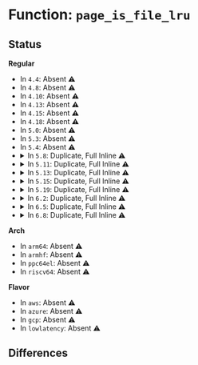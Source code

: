 # Function: <code>page_is_file_lru</code>

## Status
<b>Regular</b>
<ul>
<li>
In <code>4.4</code>: Absent ⚠️
</li>
<li>
In <code>4.8</code>: Absent ⚠️
</li>
<li>
In <code>4.10</code>: Absent ⚠️
</li>
<li>
In <code>4.13</code>: Absent ⚠️
</li>
<li>
In <code>4.15</code>: Absent ⚠️
</li>
<li>
In <code>4.18</code>: Absent ⚠️
</li>
<li>
In <code>5.0</code>: Absent ⚠️
</li>
<li>
In <code>5.3</code>: Absent ⚠️
</li>
<li>
In <code>5.4</code>: Absent ⚠️
</li>
<li>
<details>
<summary>In <code>5.8</code>: Duplicate, Full Inline ⚠️</summary>

**Collision:** Static Duplication

**Inline:** Full

**Transformation:** False

**Instances:**

```
In mm/swap.c (ffffffff8125f64a)
Location: include/linux/mm_inline.h:22
Inline: True
Inline callers:
  - mm/swap.c:__pagevec_lru_add_fn
  - mm/swap.c:lru_add_page_tail
  - mm/swap.c:release_pages
  - mm/swap.c:lru_deactivate_file_fn
  - mm/swap.c:lru_note_cost_page
  - mm/swap.c:__page_cache_release
```
```
In mm/vmscan.c (ffffffff812658de)
Location: include/linux/mm_inline.h:22
Inline: True
Inline callers:
  - mm/vmscan.c:check_move_unevictable_pages
  - mm/vmscan.c:shrink_active_list
  - mm/vmscan.c:isolate_lru_page
  - mm/vmscan.c:reclaim_clean_pages_from_list
  - mm/vmscan.c:shrink_page_list
  - mm/vmscan.c:shrink_page_list
  - mm/vmscan.c:page_check_dirty_writeback
  - mm/vmscan.c:__remove_mapping
  - mm/vmscan.c:perf_trace_mm_vmscan_writepage
  - mm/vmscan.c:trace_event_raw_event_mm_vmscan_writepage
```
```
In mm/compaction.c (ffffffff81282b0e)
Location: include/linux/mm_inline.h:22
Inline: True
Inline callers:
  - mm/compaction.c:isolate_migratepages_block
  - mm/compaction.c:isolate_migratepages_block
```
```
In mm/mlock.c (ffffffff812968ad)
Location: include/linux/mm_inline.h:22
Inline: True
```
```
In mm/mprotect.c (ffffffff8129e854)
Location: include/linux/mm_inline.h:22
Inline: True
Inline callers:
  - mm/mprotect.c:change_pte_range
```
```
In mm/mempolicy.c (ffffffff812cc1fb)
Location: include/linux/mm_inline.h:22
Inline: True
Inline callers:
  - mm/mempolicy.c:migrate_page_add
```
```
In mm/memory_hotplug.c (ffffffff812e1453)
Location: include/linux/mm_inline.h:22
Inline: True
```
```
In mm/migrate.c (ffffffff812e7b27)
Location: include/linux/mm_inline.h:22
Inline: True
Inline callers:
  - mm/migrate.c:migrate_misplaced_transhuge_page
  - mm/migrate.c:migrate_misplaced_page
  - mm/migrate.c:migrate_misplaced_page
  - mm/migrate.c:migrate_misplaced_page
  - mm/migrate.c:add_page_for_migration
  - mm/migrate.c:unmap_and_move
  - mm/migrate.c:putback_movable_pages
```
```
In mm/khugepaged.c (ffffffff812f097b)
Location: include/linux/mm_inline.h:22
Inline: True
Inline callers:
  - mm/khugepaged.c:__collapse_huge_page_isolate
  - mm/khugepaged.c:release_pte_page
```
```
In mm/memory-failure.c (ffffffff81301a63)
Location: include/linux/mm_inline.h:22
Inline: True
```
</details>
</li>
<li>
<details>
<summary>In <code>5.11</code>: Duplicate, Full Inline ⚠️</summary>

**Collision:** Static Duplication

**Inline:** Full

**Transformation:** False

**Instances:**

```
In mm/swap.c (ffffffff81269bc8)
Location: include/linux/mm_inline.h:22
Inline: True
Inline callers:
  - mm/swap.c:__pagevec_lru_add_fn
  - mm/swap.c:release_pages
  - mm/swap.c:lru_deactivate_file_fn
  - mm/swap.c:lru_note_cost_page
  - mm/swap.c:__page_cache_release
```
```
In mm/vmscan.c (ffffffff812702ba)
Location: include/linux/mm_inline.h:22
Inline: True
Inline callers:
  - mm/vmscan.c:check_move_unevictable_pages
  - mm/vmscan.c:shrink_active_list
  - mm/vmscan.c:move_pages_to_lru
  - mm/vmscan.c:isolate_lru_page
  - mm/vmscan.c:reclaim_clean_pages_from_list
  - mm/vmscan.c:shrink_page_list
  - mm/vmscan.c:shrink_page_list
  - mm/vmscan.c:page_check_dirty_writeback
  - mm/vmscan.c:__remove_mapping
  - mm/vmscan.c:perf_trace_mm_vmscan_writepage
  - mm/vmscan.c:trace_event_raw_event_mm_vmscan_writepage
```
```
In mm/compaction.c (ffffffff8128d0ce)
Location: include/linux/mm_inline.h:22
Inline: True
Inline callers:
  - mm/compaction.c:isolate_migratepages_block
  - mm/compaction.c:isolate_migratepages_block
```
```
In mm/workingset.c (ffffffff81290de5)
Location: include/linux/mm_inline.h:22
Inline: True
Inline callers:
  - mm/workingset.c:workingset_refault
```
```
In mm/mlock.c (ffffffff812a1c66)
Location: include/linux/mm_inline.h:22
Inline: True
Inline callers:
  - mm/mlock.c:__munlock_pagevec
```
```
In mm/mprotect.c (ffffffff812a9c0a)
Location: include/linux/mm_inline.h:22
Inline: True
Inline callers:
  - mm/mprotect.c:change_pte_range
```
```
In mm/mempolicy.c (ffffffff812d7a8a)
Location: include/linux/mm_inline.h:22
Inline: True
Inline callers:
  - mm/mempolicy.c:migrate_page_add
```
```
In mm/memory_hotplug.c (ffffffff812ec30c)
Location: include/linux/mm_inline.h:22
Inline: True
```
```
In mm/migrate.c (ffffffff812f2ef7)
Location: include/linux/mm_inline.h:22
Inline: True
Inline callers:
  - mm/migrate.c:migrate_misplaced_transhuge_page
  - mm/migrate.c:migrate_misplaced_transhuge_page
  - mm/migrate.c:migrate_misplaced_page
  - mm/migrate.c:migrate_misplaced_page
  - mm/migrate.c:migrate_misplaced_page
  - mm/migrate.c:add_page_for_migration
  - mm/migrate.c:unmap_and_move
  - mm/migrate.c:putback_movable_pages
```
```
In mm/khugepaged.c (ffffffff812fc0ed)
Location: include/linux/mm_inline.h:22
Inline: True
Inline callers:
  - mm/khugepaged.c:__collapse_huge_page_isolate
  - mm/khugepaged.c:release_pte_page
```
```
In mm/memory-failure.c (ffffffff8130d91d)
Location: include/linux/mm_inline.h:22
Inline: True
Inline callers:
  - mm/memory-failure.c:isolate_page
```
</details>
</li>
<li>
<details>
<summary>In <code>5.13</code>: Duplicate, Full Inline ⚠️</summary>

**Collision:** Static Duplication

**Inline:** Full

**Transformation:** False

**Instances:**

```
In mm/swap.c (ffffffff8126d8df)
Location: include/linux/mm_inline.h:22
Inline: True
Inline callers:
  - mm/swap.c:__pagevec_lru_add_fn
  - mm/swap.c:release_pages
  - mm/swap.c:lru_deactivate_file_fn
  - mm/swap.c:lru_deactivate_file_fn
  - mm/swap.c:lru_deactivate_file_fn
  - mm/swap.c:lru_note_cost_page
  - mm/swap.c:__page_cache_release
  - mm/swap.c:perf_trace_mm_lru_insertion
  - mm/swap.c:trace_event_raw_event_mm_lru_insertion
```
```
In mm/vmscan.c (ffffffff8127613b)
Location: include/linux/mm_inline.h:22
Inline: True
Inline callers:
  - mm/vmscan.c:check_move_unevictable_pages
  - mm/vmscan.c:check_move_unevictable_pages
  - mm/vmscan.c:shrink_active_list
  - mm/vmscan.c:move_pages_to_lru
  - mm/vmscan.c:isolate_lru_page
  - mm/vmscan.c:reclaim_clean_pages_from_list
  - mm/vmscan.c:shrink_page_list
  - mm/vmscan.c:shrink_page_list
  - mm/vmscan.c:shrink_page_list
  - mm/vmscan.c:__remove_mapping
  - mm/vmscan.c:perf_trace_mm_vmscan_writepage
  - mm/vmscan.c:trace_event_raw_event_mm_vmscan_writepage
```
```
In mm/compaction.c (ffffffff81291b95)
Location: include/linux/mm_inline.h:22
Inline: True
Inline callers:
  - mm/compaction.c:isolate_migratepages_block
  - mm/compaction.c:isolate_migratepages_block
```
```
In mm/workingset.c (ffffffff81296445)
Location: include/linux/mm_inline.h:22
Inline: True
Inline callers:
  - mm/workingset.c:workingset_refault
```
```
In mm/gup.c (ffffffff812970c1)
Location: include/linux/mm_inline.h:22
Inline: True
Inline callers:
  - mm/gup.c:check_and_migrate_movable_pages
```
```
In mm/mlock.c (ffffffff812a7540)
Location: include/linux/mm_inline.h:22
Inline: True
Inline callers:
  - mm/mlock.c:__munlock_pagevec
```
```
In mm/mprotect.c (ffffffff812af095)
Location: include/linux/mm_inline.h:22
Inline: True
Inline callers:
  - mm/mprotect.c:change_pte_range
```
```
In mm/memory_hotplug.c (ffffffff812c6a2b)
Location: include/linux/mm_inline.h:22
Inline: True
```
```
In mm/mempolicy.c (ffffffff812defa9)
Location: include/linux/mm_inline.h:22
Inline: True
Inline callers:
  - mm/mempolicy.c:migrate_page_add
```
```
In mm/migrate.c (ffffffff812f9297)
Location: include/linux/mm_inline.h:22
Inline: True
Inline callers:
  - mm/migrate.c:migrate_misplaced_transhuge_page
  - mm/migrate.c:migrate_misplaced_page
  - mm/migrate.c:migrate_misplaced_page
  - mm/migrate.c:migrate_misplaced_page
  - mm/migrate.c:add_page_for_migration
  - mm/migrate.c:unmap_and_move
  - mm/migrate.c:putback_movable_pages
```
```
In mm/khugepaged.c (ffffffff813030be)
Location: include/linux/mm_inline.h:22
Inline: True
Inline callers:
  - mm/khugepaged.c:__collapse_huge_page_isolate
  - mm/khugepaged.c:release_pte_page
```
```
In mm/memory-failure.c (ffffffff81313e85)
Location: include/linux/mm_inline.h:22
Inline: True
Inline callers:
  - mm/memory-failure.c:__soft_offline_page
```
</details>
</li>
<li>
<details>
<summary>In <code>5.15</code>: Duplicate, Full Inline ⚠️</summary>

**Collision:** Static Duplication

**Inline:** Full

**Transformation:** False

**Instances:**

```
In mm/swap.c (ffffffff812a9f4e)
Location: include/linux/mm_inline.h:22
Inline: True
Inline callers:
  - mm/swap.c:__pagevec_lru_add_fn
  - mm/swap.c:release_pages
  - mm/swap.c:lru_deactivate_file_fn
  - mm/swap.c:lru_deactivate_file_fn
  - mm/swap.c:lru_deactivate_file_fn
  - mm/swap.c:lru_note_cost_page
  - mm/swap.c:__page_cache_release
  - mm/swap.c:perf_trace_mm_lru_insertion
  - mm/swap.c:trace_event_raw_event_mm_lru_insertion
```
```
In mm/vmscan.c (ffffffff812b2794)
Location: include/linux/mm_inline.h:22
Inline: True
Inline callers:
  - mm/vmscan.c:check_move_unevictable_pages
  - mm/vmscan.c:check_move_unevictable_pages
  - mm/vmscan.c:shrink_active_list
  - mm/vmscan.c:move_pages_to_lru
  - mm/vmscan.c:isolate_lru_page
  - mm/vmscan.c:reclaim_clean_pages_from_list
  - mm/vmscan.c:shrink_page_list
  - mm/vmscan.c:shrink_page_list
  - mm/vmscan.c:shrink_page_list
  - mm/vmscan.c:__remove_mapping
  - mm/vmscan.c:perf_trace_mm_vmscan_writepage
  - mm/vmscan.c:trace_event_raw_event_mm_vmscan_writepage
```
```
In mm/compaction.c (ffffffff812d18ef)
Location: include/linux/mm_inline.h:22
Inline: True
Inline callers:
  - mm/compaction.c:isolate_migratepages_block
  - mm/compaction.c:isolate_migratepages_block
```
```
In mm/workingset.c (ffffffff812d6bd5)
Location: include/linux/mm_inline.h:22
Inline: True
Inline callers:
  - mm/workingset.c:workingset_refault
```
```
In mm/gup.c (ffffffff812d7a74)
Location: include/linux/mm_inline.h:22
Inline: True
Inline callers:
  - mm/gup.c:check_and_migrate_movable_pages
```
```
In mm/mlock.c (ffffffff812e881d)
Location: include/linux/mm_inline.h:22
Inline: True
Inline callers:
  - mm/mlock.c:__munlock_pagevec
```
```
In mm/mprotect.c (ffffffff812f08a2)
Location: include/linux/mm_inline.h:22
Inline: True
Inline callers:
  - mm/mprotect.c:change_pte_range
```
```
In mm/memory_hotplug.c (ffffffff8130b4d7)
Location: include/linux/mm_inline.h:22
Inline: True
```
```
In mm/mempolicy.c (ffffffff81326c39)
Location: include/linux/mm_inline.h:22
Inline: True
Inline callers:
  - mm/mempolicy.c:migrate_page_add
```
```
In mm/migrate.c (ffffffff81343581)
Location: include/linux/mm_inline.h:22
Inline: True
Inline callers:
  - mm/migrate.c:migrate_misplaced_page
  - mm/migrate.c:migrate_misplaced_page
  - mm/migrate.c:migrate_misplaced_page
  - mm/migrate.c:migrate_misplaced_page
  - mm/migrate.c:add_page_for_migration
  - mm/migrate.c:unmap_and_move
  - mm/migrate.c:putback_movable_pages
```
```
In mm/khugepaged.c (ffffffff8134ce2e)
Location: include/linux/mm_inline.h:22
Inline: True
Inline callers:
  - mm/khugepaged.c:__collapse_huge_page_isolate
  - mm/khugepaged.c:release_pte_page
```
```
In mm/memory-failure.c (ffffffff8135f168)
Location: include/linux/mm_inline.h:22
Inline: True
Inline callers:
  - mm/memory-failure.c:__soft_offline_page
```
</details>
</li>
<li>
<details>
<summary>In <code>5.19</code>: Duplicate, Full Inline ⚠️</summary>

**Collision:** Static Duplication

**Inline:** Full

**Transformation:** False

**Instances:**

```
In mm/vmscan.c (ffffffff8130f0f1)
Location: include/linux/mm_inline.h:32
Inline: True
Inline callers:
  - mm/vmscan.c:shrink_active_list
  - mm/vmscan.c:reclaim_clean_pages_from_list
```
```
In mm/compaction.c (ffffffff81330d29)
Location: include/linux/mm_inline.h:32
Inline: True
Inline callers:
  - mm/compaction.c:isolate_migratepages_block
```
```
In mm/mprotect.c (ffffffff81353c12)
Location: include/linux/mm_inline.h:32
Inline: True
Inline callers:
  - mm/mprotect.c:change_pte_range
```
```
In mm/memory_hotplug.c (ffffffff81374222)
Location: include/linux/mm_inline.h:32
Inline: True
```
```
In mm/mempolicy.c (ffffffff8139629b)
Location: include/linux/mm_inline.h:32
Inline: True
Inline callers:
  - mm/mempolicy.c:migrate_page_add
```
```
In mm/migrate.c (ffffffff813b5ddb)
Location: include/linux/mm_inline.h:32
Inline: True
Inline callers:
  - mm/migrate.c:migrate_misplaced_page
  - mm/migrate.c:migrate_misplaced_page
  - mm/migrate.c:migrate_misplaced_page
  - mm/migrate.c:numamigrate_isolate_page
  - mm/migrate.c:add_page_for_migration
  - mm/migrate.c:unmap_and_move
  - mm/migrate.c:putback_movable_pages
```
```
In mm/khugepaged.c (ffffffff813c4446)
Location: include/linux/mm_inline.h:32
Inline: True
Inline callers:
  - mm/khugepaged.c:__collapse_huge_page_isolate
  - mm/khugepaged.c:release_pte_page
```
```
In mm/memory-failure.c (ffffffff813da374)
Location: include/linux/mm_inline.h:32
Inline: True
Inline callers:
  - mm/memory-failure.c:__soft_offline_page
```
</details>
</li>
<li>
<details>
<summary>In <code>6.2</code>: Duplicate, Full Inline ⚠️</summary>

**Collision:** Static Duplication

**Inline:** Full

**Transformation:** False

**Instances:**

```
In mm/compaction.c (ffffffff813a7bb0)
Location: include/linux/mm_inline.h:32
Inline: True
Inline callers:
  - mm/compaction.c:isolate_migratepages_block
```
```
In mm/mprotect.c (ffffffff813ce0e4)
Location: include/linux/mm_inline.h:32
Inline: True
Inline callers:
  - mm/mprotect.c:change_pte_range
```
```
In mm/memory_hotplug.c (ffffffff813f1cf5)
Location: include/linux/mm_inline.h:32
Inline: True
```
```
In mm/mempolicy.c (ffffffff814162a0)
Location: include/linux/mm_inline.h:32
Inline: True
Inline callers:
  - mm/mempolicy.c:migrate_page_add
```
```
In mm/migrate.c (ffffffff81435f6f)
Location: include/linux/mm_inline.h:32
Inline: True
Inline callers:
  - mm/migrate.c:migrate_misplaced_page
  - mm/migrate.c:migrate_misplaced_page
  - mm/migrate.c:migrate_misplaced_page
  - mm/migrate.c:numamigrate_isolate_page
  - mm/migrate.c:add_page_for_migration
  - mm/migrate.c:putback_movable_pages
```
```
In mm/khugepaged.c (ffffffff81448535)
Location: include/linux/mm_inline.h:32
Inline: True
Inline callers:
  - mm/khugepaged.c:__collapse_huge_page_isolate
  - mm/khugepaged.c:release_pte_page
```
```
In mm/memory-failure.c (ffffffff814618e0)
Location: include/linux/mm_inline.h:32
Inline: True
Inline callers:
  - mm/memory-failure.c:soft_offline_in_use_page
```
</details>
</li>
<li>
<details>
<summary>In <code>6.5</code>: Duplicate, Full Inline ⚠️</summary>

**Collision:** Static Duplication

**Inline:** Full

**Transformation:** False

**Instances:**

```
In mm/mprotect.c (ffffffff81402984)
Location: include/linux/mm_inline.h:32
Inline: True
Inline callers:
  - mm/mprotect.c:change_pte_range
```
```
In mm/memory_hotplug.c (ffffffff814258a2)
Location: include/linux/mm_inline.h:32
Inline: True
Inline callers:
  - mm/memory_hotplug.c:do_migrate_range
```
```
In mm/migrate.c (ffffffff8146bbf8)
Location: include/linux/mm_inline.h:32
Inline: True
Inline callers:
  - mm/migrate.c:migrate_misplaced_page
  - mm/migrate.c:migrate_misplaced_page
  - mm/migrate.c:migrate_misplaced_page
  - mm/migrate.c:numamigrate_isolate_page
  - mm/migrate.c:add_page_for_migration
```
```
In mm/khugepaged.c (ffffffff8147dde0)
Location: include/linux/mm_inline.h:32
Inline: True
Inline callers:
  - mm/khugepaged.c:__collapse_huge_page_isolate
```
```
In mm/memory-failure.c (ffffffff8149757f)
Location: include/linux/mm_inline.h:32
Inline: True
Inline callers:
  - mm/memory-failure.c:soft_offline_in_use_page
```
</details>
</li>
<li>
<details>
<summary>In <code>6.8</code>: Duplicate, Full Inline ⚠️</summary>

**Collision:** Static Duplication

**Inline:** Full

**Transformation:** False

**Instances:**

```
In mm/memory_hotplug.c (ffffffff81452af4)
Location: include/linux/mm_inline.h:33
Inline: True
Inline callers:
  - mm/memory_hotplug.c:do_migrate_range
```
```
In mm/khugepaged.c (ffffffff814ac673)
Location: include/linux/mm_inline.h:33
Inline: True
```
</details>
</li>
</ul>
<b>Arch</b>
<ul>
<li>
In <code>arm64</code>: Absent ⚠️
</li>
<li>
In <code>armhf</code>: Absent ⚠️
</li>
<li>
In <code>ppc64el</code>: Absent ⚠️
</li>
<li>
In <code>riscv64</code>: Absent ⚠️
</li>
</ul>
<b>Flavor</b>
<ul>
<li>
In <code>aws</code>: Absent ⚠️
</li>
<li>
In <code>azure</code>: Absent ⚠️
</li>
<li>
In <code>gcp</code>: Absent ⚠️
</li>
<li>
In <code>lowlatency</code>: Absent ⚠️
</li>
</ul>

## Differences
